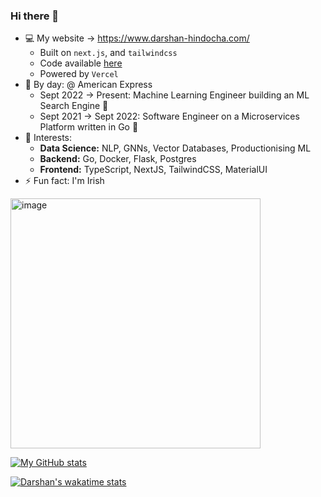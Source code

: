 ### Hi there 👋

- 💻 My website -> https://www.darshan-hindocha.com/
  - Built on `next.js`, and `tailwindcss`
  - Code available [here](https://github.com/darshan-hindocha/darshanhindocha)
  - Powered by `Vercel`
- 🔭 By day: @ American Express
  - Sept 2022 -> Present: Machine Learning Engineer building an ML Search Engine 🔎
  - Sept 2021 -> Sept 2022: Software Engineer on a Microservices Platform written in Go 💨
- 🧠 Interests:
  - **Data Science:** NLP, GNNs, Vector Databases, Productionising ML
  - **Backend:** Go, Docker, Flask, Postgres
  - **Frontend:** TypeScript, NextJS, TailwindCSS, MaterialUI
- ⚡ Fun fact: I'm Irish

[<img width="400" alt="image" src="https://user-images.githubusercontent.com/73314268/199572177-8395dee1-3667-4648-8a17-402c6718b600.png">](https://www.darshan-hindocha.com/about)


[![My GitHub stats](https://github-readme-stats.vercel.app/api?username=darshan-hindocha&count_private=true&show_icons=true&theme=radical)](https://github.com/anuraghazra/github-readme-stats)


[![Darshan's wakatime stats](http://github-readme-stats.vercel.app/api/wakatime?username=dhashcode&layout=compact&theme=radical)](https://github.com/anuraghazra/github-readme-stats)

